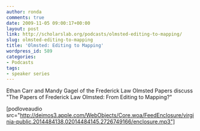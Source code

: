 ```yaml
---
author: ronda
comments: true
date: 2009-11-05 09:00:17+00:00
layout: post
link: http://scholarslab.org/podcasts/olmsted-editing-to-mapping/
slug: olmsted-editing-to-mapping
title: 'Olmsted: Editing to Mapping'
wordpress_id: 589
categories:
- Podcasts
tags:
- speaker series
---
```


Ethan Carr and Mandy Gagel of the Frederick Law Olmsted Papers discuss "The Papers of Frederick Law Olmsted: From Editing to Mapping?"

[podloveaudio src="http://deimos3.apple.com/WebObjects/Core.woa/FeedEnclosure/virginia-public.2014484138.02014484145.2726749166/enclosure.mp3"]
